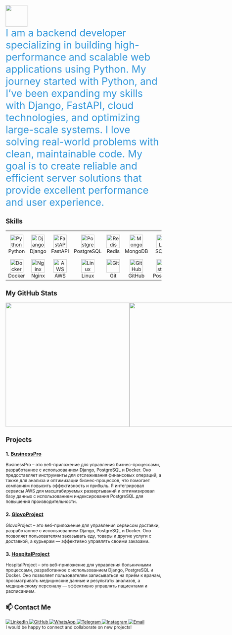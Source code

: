 <a href="https://github.com/SalahidinAI">
  <img height="70" src="https://readme-typing-svg.herokuapp.com?lines=It+is+Salahidin;I+am+Backend+Developer+and+ML+engineer&duration=3000&speed=15&colors=FFE15D,FF5733,33FF57,3357FF,FF33A6"/>
</a>

<div style="font-size: 2rem; color: #3498db; animation: fadeIn 2s ease-out;">
  I am a backend developer specializing in building high-performance and scalable web applications using Python. My journey started with Python, and I’ve been expanding my skills with Django, FastAPI, cloud technologies, and optimizing large-scale systems. I love solving real-world problems with clean, maintainable code. My goal is to create reliable and efficient server solutions that provide excellent performance and user experience.
</div>

## Skills

<p align="center">
<table align="center" cellspacing="10" cellpadding="5" style="table-layout: fixed; width: 100%; max-width: 900px; text-align: center;">
  <tr>
    <td width="80">
      <img src="https://skillicons.dev/icons?i=python" width="43" height="43" alt="Python" /><br>Python
    </td>
    <td width="80">
      <img src="https://skillicons.dev/icons?i=django" width="43" height="43" alt="Django" /><br>Django
    </td>
    <td width="80">
      <img src="https://skillicons.dev/icons?i=fastapi" width="43" height="43" alt="FastAPI" /><br>FastAPI
    </td>
    <td width="80">
      <img src="https://skillicons.dev/icons?i=postgresql" width="43" height="43" alt="PostgreSQL" /><br>PostgreSQL
    </td>
    <td width="80">
      <img src="https://skillicons.dev/icons?i=redis" width="43" height="43" alt="Redis" /><br>Redis
    </td>
    <td width="80">
      <img src="https://skillicons.dev/icons?i=mongodb" width="43" height="43" alt="MongoDB" /><br>MongoDB
    </td>
    <td width="80">
      <img src="https://skillicons.dev/icons?i=sqlite" width="43" height="43" alt="SQLite" /><br>SQLite
    </td>
    <td width="80">
      <img src="https://skillicons.dev/icons?i=scikitlearn" width="43" height="43" alt="scikit-learn" /><br>scikit-learn
    </td>
  </tr>
  <tr>
    <td width="80">
      <img src="https://skillicons.dev/icons?i=docker" width="43" height="43" alt="Docker" /><br>Docker
    </td>
    <td width="80">
      <img src="https://skillicons.dev/icons?i=nginx" width="43" height="43" alt="Nginx" /><br>Nginx
    </td>
    <td width="80">
      <img src="https://skillicons.dev/icons?i=aws" width="43" height="43" alt="AWS" /><br>AWS
    </td>
    <td width="80">
      <img src="https://skillicons.dev/icons?i=linux" width="43" height="43" alt="Linux" /><br>Linux
    </td>
    <td width="80">
      <img src="https://skillicons.dev/icons?i=git" width="43" height="43" alt="Git" /><br>Git
    </td>
    <td width="80">
      <img src="https://skillicons.dev/icons?i=github" width="43" height="43" alt="GitHub" /><br>GitHub
    </td>
    <td width="80">
      <img src="https://skillicons.dev/icons?i=postman" width="43" height="43" alt="Postman" /><br>Postman
    </td>
    <td width="80">
      <img src="https://skillicons.dev/icons?i=graphql" width="43" height="43" alt="GraphQL" /><br>GraphQL
    </td>
  </tr>
</table>
</p>

## My GitHub Stats

<div style="display: flex">
  <img width=400 src='https://github-readme-stats.vercel.app/api?username=SalahidinAI&theme=vue-dark&show_icons=true&hide_border=true&count_private=true' />
  <img width=400 src='https://github-readme-streak-stats.herokuapp.com/?user=SalahidinAI&theme=vue-dark&hide_border=true' />
  <img width=400 src='https://github-readme-stats.vercel.app/api/top-langs/?username=SalahidinAI&theme=vue-dark&show_icons=true&hide_border=true&layout=compact' />
</div>

## Projects

### 1. [BusinessPro](https://github.com/SalahidinAI/BusinessPro)

<div>
  BusinessPro – это веб-приложение для управления бизнес-процессами, разработанное с использованием Django, PostgreSQL и Docker. Оно предоставляет инструменты для отслеживания финансовых операций, а также для анализа и оптимизации бизнес-процессов, что помогает компаниям повысить эффективность и прибыль. Я интегрировал сервисы AWS для масштабируемых развертываний и оптимизировал базу данных с использованием индексирования PostgreSQL для повышения производительности.
</div>

### 2. [GlovoProject](https://github.com/SalahidinAI/GlovoProject)

<div>
  GlovoProject – это веб-приложение для управления сервисом доставки, разработанное с использованием Django, PostgreSQL и Docker. Оно позволяет пользователям заказывать еду, товары и другие услуги с доставкой, а курьерам — эффективно управлять своими заказами.
</div>

### 3. [HospitalProject](https://github.com/SalahidinAI/HospitalProject)

<div>
  HospitalProject – это веб-приложение для управления больничными процессами, разработанное с использованием Django, PostgreSQL и Docker. Оно позволяет пользователям записываться на приём к врачам, просматривать медицинские данные и результаты анализов, а медицинскому персоналу — эффективно управлять пациентами и расписанием.
</div>

## 📫 Contact Me

<div>
  <a href="https://www.linkedin.com/in/salakhidin-zulpukarov-a36478337/" target="_blank">
    <img src="https://img.shields.io/badge/LinkedIn-профиль-blue?style=for-the-badge&logo=linkedin" alt="LinkedIn">
  </a>
  <a href="https://github.com/SalahidinAI/" target="_blank">
    <img src="https://img.shields.io/badge/GitHub-SalahidinAI-black?style=for-the-badge&logo=github" alt="GitHub">
  </a>
  <a href="https://wa.me/+996990333571" target="_blank">
    <img src="https://img.shields.io/badge/WhatsApp-Contact-green?style=for-the-badge&logo=whatsapp" alt="WhatsApp">
  </a>
  <a href="https://t.me/Salahidinz" target="_blank">
    <img src="https://img.shields.io/badge/Telegram-Contact-blue?style=for-the-badge&logo=telegram" alt="Telegram">
  </a>
  <a href="https://www.instagram.com/_salahidin1_/" target="_blank">
    <img src="https://img.shields.io/badge/Instagram-Profile-pink?style=for-the-badge&logo=instagram" alt="Instagram">
  </a>
  <a href="mailto:zulpukarovz555@gmail.com">
    <img src="https://img.shields.io/badge/Email-Contact-red?style=for-the-badge&logo=gmail" alt="Email">
  </a>
</div>

<div>
  I would be happy to connect and collaborate on new projects!
</div>
